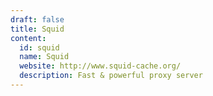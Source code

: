 ```yaml
---
draft: false
title: Squid
content:
  id: squid
  name: Squid
  website: http://www.squid-cache.org/
  description: Fast & powerful proxy server
---
```

